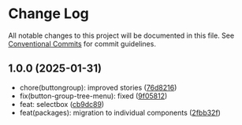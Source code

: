 # Change Log

All notable changes to this project will be documented in this file.
See [Conventional Commits](https://conventionalcommits.org) for commit guidelines.

## 1.0.0 (2025-01-31)

* chore(buttongroup): improved stories ([76d8216](https://gitlab.optimacros.com/fe/ui-kit/commit/76d8216))
* fix(button-group-tree-menu): fixed ([9f05812](https://gitlab.optimacros.com/fe/ui-kit/commit/9f05812))
* feat: selectbox ([cb9dc89](https://gitlab.optimacros.com/fe/ui-kit/commit/cb9dc89))
* feat(packages): migration to individual components ([2fbb32f](https://gitlab.optimacros.com/fe/ui-kit/commit/2fbb32f))
